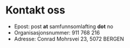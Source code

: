 # Kontakt oss

* Epost: post **at** samfunnsomlafting **dot** no
* Organisasjonsnummer: 911 768 216
* Adresse: Conrad Mohrsvei 23, 5072 BERGEN
